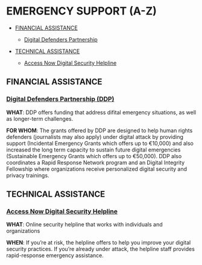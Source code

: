 # EMERGENCY SUPPORT (A-Z)

* [FINANCIAL ASSISTANCE](#FINANCIAL-ASSISTANCE)
  * [Digital Defenders Partnership](#Digital-Defenders-Partnership-DDP)

* [TECHNICAL ASSISTANCE](#technical-assistance)
  * [Access Now Digital Security Helpline](#Access-Now-Digital-Security-Helpline)
  

## FINANCIAL ASSISTANCE
### **[Digital Defenders Partnership (DDP)](https://www.digitaldefenders.org/)**

**WHAT**: DDP offers funding that address difital emergency situations, as well as longer-term challenges.

**FOR WHOM**: The grants offered by DDP are designed to help human rights defenders (journalists may also apply) under digital attack by providing support (Incidental Emergency Grants which offers up to €10,000) and also increased the long term capacity to sustain future digital emergencies (Sustainable Emergency Grants which offers up to €50,000). DDP also coordinates a Rapid Response Network program and an Digital Integrity Fellowship where organizations receive personalized digital security and privacy trainings.


## TECHNICAL ASSISTANCE

### **[Access Now Digital Security Helpline](https://www.accessnow.org/help/)**

**WHAT**: Online security helpline that works with individuals and organizations

**WHEN**: If you’re at risk, the helpline offers to help you improve your digital security practices. If you’re already under attack, the helpline staff provides rapid-response emergency assistance. 
